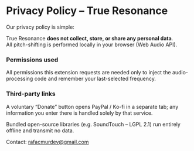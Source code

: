 # Privacy Policy – True Resonance

Our privacy policy is simple:

True Resonance **does not collect, store, or share any personal data**.  
All pitch-shifting is performed locally in your browser (Web Audio API).

### Permissions used

All permissions this extension requests are needed only to inject the audio-processing code and remember your last-selected frequency.

### Third-party links

A voluntary “Donate” button opens PayPal / Ko-fi in a separate tab; any information you enter there is handled solely by that service.

Bundled open-source libraries (e.g. SoundTouch – LGPL 2.1) run entirely offline and transmit no data.

Contact: rafacmurdev@gmail.com
